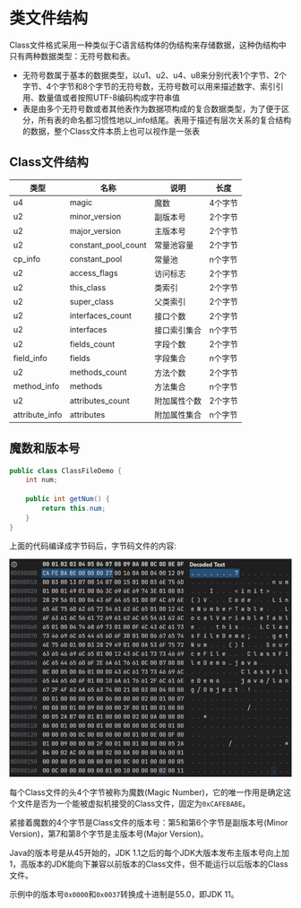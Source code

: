 # 类文件结构

Class文件格式采用一种类似于C语言结构体的伪结构来存储数据，这种伪结构中只有两种数据类型：无符号数和表。

- 无符号数属于基本的数据类型，以u1、u2、u4、u8来分别代表1个字节、2个字节、4个字节和8个字节的无符号数，无符号数可以用来描述数字、索引引用、数量值或者按照UTF-8编码构成字符串值
- 表是由多个无符号数或者其他表作为数据项构成的复合数据类型，为了便于区分，所有表的命名都习惯性地以_info结尾。表用于描述有层次关系的复合结构的数据，整个Class文件本质上也可以视作是一张表

## Class文件结构

| 类型         | 名称              | 说明       | 长度  |
| -------------- | ------------------- | ------------ | ------- |
| u4             | magic               | 魔数       | 4个字节 |
| u2             | minor_version       | 副版本号 | 2个字节 |
| u2             | major_version       | 主版本号 | 2个字节 |
| u2             | constant_pool_count | 常量池容量 | 2个字节 |
| cp_info        | constant_pool       | 常量池    | n个字节 |
| u2             | access_flags        | 访问标志 | 2个字节 |
| u2             | this_class          | 类索引    | 2个字节 |
| u2             | super_class         | 父类索引 | 2个字节 |
| u2             | interfaces_count    | 接口个数 | 2个字节 |
| u2             | interfaces          | 接口索引集合 | n个字节 |
| u2             | fields_count        | 字段个数 | 2个字节 |
| field_info     | fields              | 字段集合 | n个字节 |
| u2             | methods_count       | 方法个数 | 2个字节 |
| method_info    | methods             | 方法集合 | n个字节 |
| u2             | attributes_count    | 附加属性个数 | 2个字节 |
| attribute_info | attributes          | 附加属性集合 | n个字节 |

## 魔数和版本号

```java
public class ClassFileDemo {
    int num;

    public int getNum() {
        return this.num;
    }
}
```

上面的代码编译成字节码后，字节码文件的内容:

![](../../img/class_file1.png)

每个Class文件的头4个字节被称为魔数(Magic Number)，它的唯一作用是确定这个文件是否为一个能被虚拟机接受的Class文件，固定为`0xCAFEBABE`。

紧接着魔数的4个字节是Class文件的版本号：第5和第6个字节是副版本号(Minor Version)，第7和第8个字节是主版本号(Major Version)。

Java的版本号是从45开始的，JDK 1.1之后的每个JDK大版本发布主版本号向上加1，高版本的JDK能向下兼容以前版本的Class文件，但不能运行以后版本的Class文件。

示例中的版本号`0x0000`和`0x0037`转换成十进制是55.0，即JDK 11。
